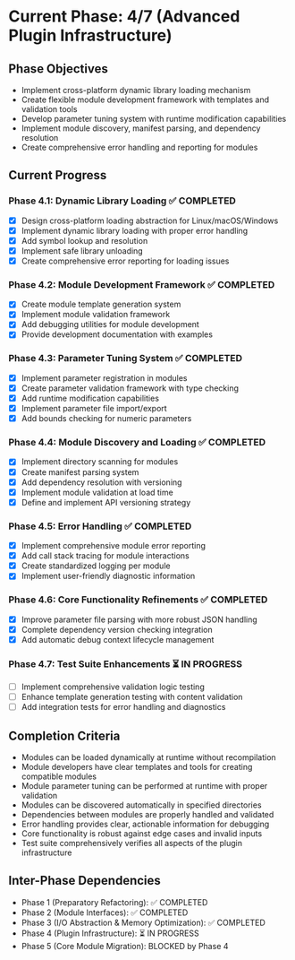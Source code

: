 <!-- Purpose: Current project phase context -->
<!-- Update Rules:
- 500-word limit! 
- Include: 
  • Phase objectives
  • Current progress as a checklist
  • Completion criteria 
  • Inter-phase dependencies
- At major phase completion archive as phase-[X].md and refresh for next phase
-->

# Current Phase: 4/7 (Advanced Plugin Infrastructure)

## Phase Objectives
- Implement cross-platform dynamic library loading mechanism
- Create flexible module development framework with templates and validation tools
- Develop parameter tuning system with runtime modification capabilities
- Implement module discovery, manifest parsing, and dependency resolution
- Create comprehensive error handling and reporting for modules

## Current Progress

### Phase 4.1: Dynamic Library Loading ✅ COMPLETED
- [x] Design cross-platform loading abstraction for Linux/macOS/Windows
- [x] Implement dynamic library loading with proper error handling
- [x] Add symbol lookup and resolution
- [x] Implement safe library unloading
- [x] Create comprehensive error reporting for loading issues

### Phase 4.2: Module Development Framework ✅ COMPLETED
- [x] Create module template generation system
- [x] Implement module validation framework
- [x] Add debugging utilities for module development
- [x] Provide development documentation with examples

### Phase 4.3: Parameter Tuning System ✅ COMPLETED
- [x] Implement parameter registration in modules
- [x] Create parameter validation framework with type checking
- [x] Add runtime modification capabilities
- [x] Implement parameter file import/export
- [x] Add bounds checking for numeric parameters

### Phase 4.4: Module Discovery and Loading ✅ COMPLETED
- [x] Implement directory scanning for modules
- [x] Create manifest parsing system
- [x] Add dependency resolution with versioning
- [x] Implement module validation at load time
- [x] Define and implement API versioning strategy

### Phase 4.5: Error Handling ✅ COMPLETED
- [x] Implement comprehensive module error reporting
- [x] Add call stack tracing for module interactions
- [x] Create standardized logging per module
- [x] Implement user-friendly diagnostic information

### Phase 4.6: Core Functionality Refinements ✅ COMPLETED
- [x] Improve parameter file parsing with more robust JSON handling
- [x] Complete dependency version checking integration
- [x] Add automatic debug context lifecycle management

### Phase 4.7: Test Suite Enhancements ⏳ IN PROGRESS
- [ ] Implement comprehensive validation logic testing
- [ ] Enhance template generation testing with content validation
- [ ] Add integration tests for error handling and diagnostics

## Completion Criteria
- Modules can be loaded dynamically at runtime without recompilation
- Module developers have clear templates and tools for creating compatible modules
- Module parameter tuning can be performed at runtime with proper validation
- Modules can be discovered automatically in specified directories
- Dependencies between modules are properly handled and validated
- Error handling provides clear, actionable information for debugging
- Core functionality is robust against edge cases and invalid inputs
- Test suite comprehensively verifies all aspects of the plugin infrastructure

## Inter-Phase Dependencies
- Phase 1 (Preparatory Refactoring): ✅ COMPLETED
- Phase 2 (Module Interfaces): ✅ COMPLETED
- Phase 3 (I/O Abstraction & Memory Optimization): ✅ COMPLETED
- Phase 4 (Plugin Infrastructure): ⏳ IN PROGRESS
- Phase 5 (Core Module Migration): BLOCKED by Phase 4